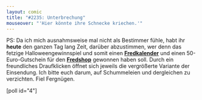 ```yaml
---
layout: comic
title: "#2235: Unterbrechung"
mouseover: "'Hier könnte ihre Schnecke kriechen.'"
---
```


PS:
Da ich mich ausnahmsweise mal nicht als Bestimmer fühle, habt ihr <strong>heute</strong> den ganzen Tag lang Zeit, darüber abzustimmen, wer denn das fetzige Halloweengewinnspiel und somit einen <a href="http://www.fonflatter.de/kalender" title="Fredkalender"><strong>Fredkalender</strong></a> und einen 50-Euro-Gutschein für den <a href="http://fred-o-mat.spreadshirt.net" title="Fredshop"><strong>Fredshop</strong></a> gewonnen haben soll.
Durch ein freundliches Draufklicken öffnet sich jeweils die vergrößerte Variante der Einsendung.
Ich bitte euch darum, auf Schummeleien und dergleichen zu verzichten.
Fiel Fergnügen.

[poll id="4"]
